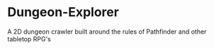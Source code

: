 Dungeon-Explorer
================

A 2D dungeon crawler built around the rules of Pathfinder and other tabletop RPG's

